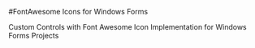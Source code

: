 #FontAwesome Icons for Windows Forms

Custom Controls with Font Awesome Icon Implementation for Windows Forms Projects

